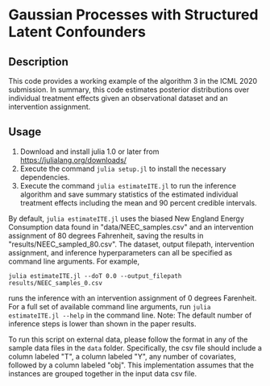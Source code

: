 # Gaussian Processes with Structured Latent Confounders

## Description
This code provides a working example of the algorithm 3 in the ICML 2020 submission. In summary, this code estimates posterior distributions over individual treatment effects given an observational dataset and an intervention assignment.

## Usage
1. Download and install julia 1.0 or later from https://julialang.org/downloads/
2. Execute the command `julia setup.jl` to install the necessary dependencies.
3. Execute the command `julia estimateITE.jl` to run the inference algorithm and save summary statistics of the estimated individual treatment effects including the mean and 90 percent credible intervals.

By default, `julia estimateITE.jl` uses the biased New England Energy Consumption data found in "data/NEEC_samples.csv" and an intervention assignment of 80 degrees Fahrenheit, saving the results in "results/NEEC_sampled_80.csv". The dataset, output filepath, intervention assignment, and inference hyperparameters can all be specified as command line arguments. For example,   

```julia estimateITE.jl --doT 0.0 --output_filepath results/NEEC_samples_0.csv```

runs the inference with an intervention assignment of 0 degrees Farenheit. For a full set of available command line arguments, run `julia estimateITE.jl --help` in the command line. Note: The default number of inference steps is lower than shown in the paper results.

To run this script on external data, please follow the format in any of the sample data files in the `data` folder. Specifically, the csv file should include a column labeled "T", a column labeled "Y", any number of covariates, followed by a column labeled "obj". This implementation assumes that the instances are grouped together in the input data csv file.
